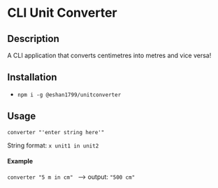 # CLI Unit Converter

## Description

A CLI application that converts centimetres into metres and vice versa!

## Installation

* ```npm i -g @eshan1799/unitconverter```

## Usage

```converter "'enter string here'" ```

String format: 
```x unit1 in unit2```

#### Example
```converter "5 m in cm" ```
--> output: 
```"500 cm"```
